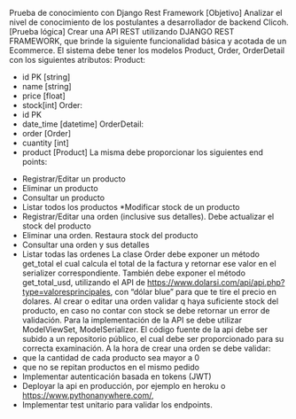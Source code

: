 Prueba de conocimiento con Django Rest Framework
[Objetivo]
Analizar el nivel de conocimiento de los postulantes a desarrollador de backend Clicoh.
[Prueba lógica]
Crear una API REST utilizando DJANGO REST FRAMEWORK, que brinde la siguiente funcionalidad básica y acotada de un
Ecommerce.
El sistema debe tener los modelos Product, Order, OrderDetail con los siguientes atributos:
Product:

- id PK [string]
- name [string]
- price [float]
- stock[int]
  Order:
- id PK
- date_time
  [datetime]
  OrderDetail:
- order [Order]
- cuantity [int]
- product [Product]
  La misma debe proporcionar los siguientes end points:

* Registrar/Editar un producto
* Eliminar un producto
* Consultar un producto
* Listar todos los productos
  \*Modificar stock de un producto
* Registrar/Editar una orden (inclusive sus detalles). Debe actualizar el stock del producto
* Eliminar una orden. Restaura stock del producto
* Consultar una orden y sus detalles
* Listar todas las ordenes
  La clase Order debe exponer un método get_total el cual calcula el total de la factura y retornar ese valor en el serializer
  correspondiente. También debe exponer el método get_total_usd, utilizando el API de
  https://www.dolarsi.com/api/api.php?type=valoresprincipales, con “dólar blue” para que te tire el precio en dolares.
  Al crear o editar una orden validar q haya suficiente stock del producto, en caso no contar con stock se debe retornar un
  error de validación.
  Para la implementación de la API se debe utilizar ModelViewSet, ModelSerializer.
  El código fuente de la api debe ser subido a un repositorio público, el cual debe ser proporcionado para su correcta
  examinación.
  A la hora de crear una orden se debe validar:
* que la cantidad de cada producto sea mayor a 0
* que no se repitan productos en el mismo pedido
* Implementar autenticación basada en tokens (JWT)
* Deployar la api en producción, por ejemplo en heroku o https://www.pythonanywhere.com/,
* Implementar test unitario para validar los endpoints.
